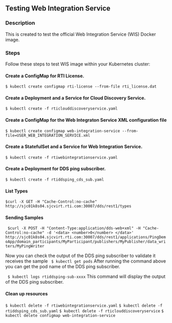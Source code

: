## Testing Web Integration Service

### Description

This is created to test the official Web Integration Service (WIS) Docker image. 

### Steps
Follow these steps to test WIS image within your Kubernetes cluster:

#### Create a ConfigMap for RTI License.
`$ kubectl create configmap rti-license --from-file rti_license.dat`

#### Create a Deployment and a Service for Cloud Discovery Service.
`$ kubectl create -f rticlouddiscoveryservice.yaml`

#### Create a ConfigMap for the Web Integraton Service XML configuration file
`$ kubectl create configmap web-integration-service --from-file=USER_WEB_INTEGRATION_SERVICE.xml`

#### Create a StatefulSet and a Service for Web Integration Service.
`$ kubectl create -f rtiwebintegrationservice.yaml`

#### Create a Deployment for DDS ping subscriber.
`$ kubectl create -f rtiddsping_cds_sub.yaml`

#### List Types
`$curl -X GET -H "Cache-Control:no-cache" http://sjc01k8s04.sjcvirt.rti.com:30007/dds/rest1/types`

#### Sending Samples
` $curl -X POST -H "Content-Type:application/dds-web+xml" -H "Cache-Control:no-cache" -d '<data>
    <number>0</number>
</data>' http://sjc01k8s04.sjcvirt.rti.com:30007/dds/rest1/applications/PingDemoApp/domain_participants/MyParticipant/publishers/MyPublisher/data_writers/MyPingWriter`

Now you can check the output of the DDS ping subscriber to validate it receives the sample
` $ kubectl get pods`
After running the command above you can get the pod name of the DDS ping subscriber. 

` $ kubectl logs rtiddsping-sub-xxxx`
This command will display the output of the DDS ping subscriber.

#### Clean up resources
`$ kubectl delete -f rtiwebintegrationservice.yaml`
`$ kubectl delete -f rtiddsping_cds_sub.yaml`
`$ kubectl delete -f rticlouddiscoveryservice`
`$ kubectl delete configmap web-integration-service`




